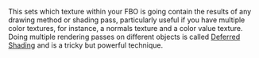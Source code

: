 This sets which texture within your FBO is going contain the results of any drawing method or shading pass, particularly useful if you have multiple color textures, for instance, a normals texture and a color value texture. Doing multiple rendering passes on different objects is called [Deferred Shading](http://en.wikipedia.org/wiki/Deferred_shading) and is a tricky but powerful technique.
